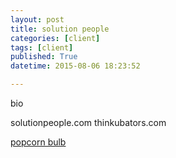 ```yaml
---
layout: post
title: solution people
categories: [client]
tags: [client]
published: True
datetime: 2015-08-06 18:23:52

---
```


bio

solutionpeople.com
thinkubators.com

[popcorn bulb](media#popcornBulb)